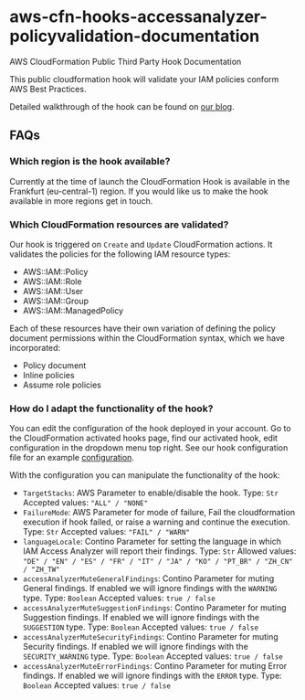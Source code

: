 # aws-cfn-hooks-accessanalyzer-policyvalidation-documentation
AWS CloudFormation Public Third Party Hook Documentation

This public cloudformation hook will validate your IAM policies conform AWS Best Practices.

Detailed walkthrough of the hook can be found on [our blog](https://medium.com/contino-engineering/embed-iam-best-practices-with-aws-cloudformation-hooks-f36509c6aa62).

## FAQs
### Which region is the hook available?
Currently at the time of launch the CloudFormation Hook is available in the Frankfurt (eu-central-1) region.
If you would like us to make the hook available in more regions get in touch.

### Which CloudFormation resources are validated?
Our hook is triggered on `Create` and `Update` CloudFormation actions.
It validates the policies for the following IAM resource types:
- AWS::IAM::Policy
- AWS::IAM::Role
- AWS::IAM::User
- AWS::IAM::Group
- AWS::IAM::ManagedPolicy

Each of these resources have their own variation of defining the policy document permissions within the CloudFormation syntax, which we have incorporated:
- Policy document
- Inline policies
- Assume role policies

### How do I adapt the functionality of the hook?

You can edit the configuration of the hook deployed in your account. Go to the CloudFormation activated hooks page, find our activated hook, edit configuration in the dropdown menu top right.
See our hook configuration file for an example [configuration](Hook%20Configuration/hook-config.json).

With the configuration you can manipulate the functionality of the hook:
- `TargetStacks`: AWS Parameter to enable/disable the hook. Type: `Str` Accepted values: `"ALL" / "NONE"`
- `FailureMode`: AWS Parameter for mode of failure, Fail the cloudformation execution if hook failed, or raise a warning and continue the execution. Type: `Str` Accepted values: `"FAIL" / "WARN"`
- `languageLocale`: Contino Parameter for setting the language in which IAM Access Analyzer will report their findings. Type: `Str` Allowed values: `"DE" / "EN" / "ES" / "FR" / "IT" / "JA" / "KO" / "PT_BR" / "ZH_CN" / "ZH_TW"`
- `accessAnalyzerMuteGeneralFindings`: Contino Parameter for muting General findings. If enabled we will ignore findings with the `WARNING` type. Type: `Boolean` Accepted values: `true / false`
- `accessAnalyzerMuteSuggestionFindings`: Contino Parameter for muting Suggestion findings. If enabled we will ignore findings with the `SUGGESTION` type. Type: `Boolean` Accepted values: `true / false`
- `accessAnalyzerMuteSecurityFindings`: Contino Parameter for muting Security findings. If enabled we will ignore findings with the `SECURITY_WARNING` type. Type: `Boolean` Accepted values: `true / false`
- `accessAnalyzerMuteErrorFindings`: Contino Parameter for muting Error findings. If enabled we will ignore findings with the `ERROR` type. Type: `Boolean` Accepted values: `true / false`
